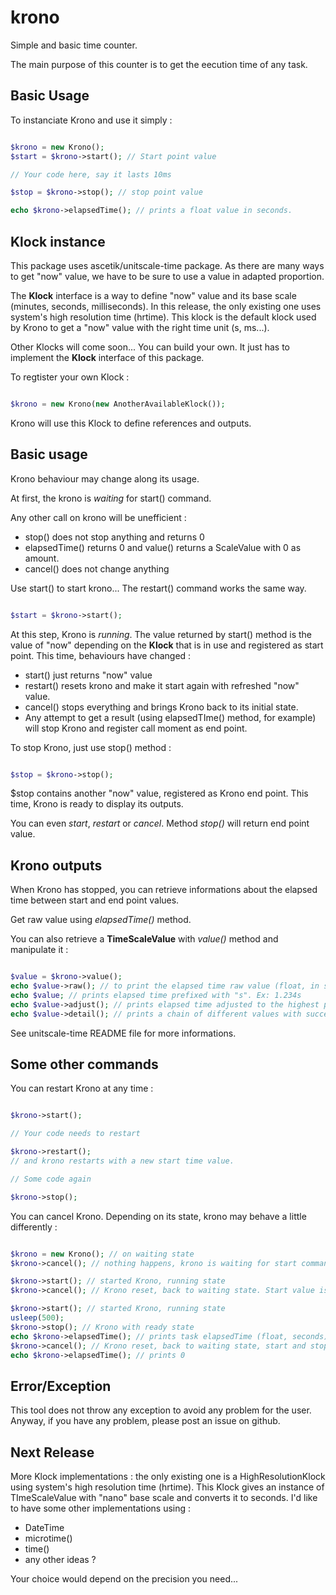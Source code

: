# krono

Simple and basic time counter.

The main purpose of this counter is to get the eecution time of any task.

## Basic Usage

To instanciate Krono and use it simply :

```php

$krono = new Krono();
$start = $krono->start(); // Start point value

// Your code here, say it lasts 10ms

$stop = $krono->stop(); // stop point value

echo $krono->elapsedTime(); // prints a float value in seconds.

```

## Klock instance

This package uses ascetik/unitscale-time package. As there are many ways to get "now" value, we have to be sure to use a value in adapted proportion.

The **Klock** interface is a way to define "now" value and its base scale (minutes, seconds, milliseconds).
In this release, the only existing one uses system's high resolution time (hrtime).
This klock is the default klock used by Krono to get a "now" value with the right time unit (s, ms...).

Other Klocks will come soon...
You can build your own. It just has to implement the **Klock** interface of this package.

To regtister your own Klock :

```php

$krono = new Krono(new AnotherAvailableKlock());

```

Krono will use this Klock to define references and outputs.

## Basic usage

Krono behaviour may change along its usage.

At first, the krono is _waiting_ for start() command.

Any other call on krono will be unefficient :

- stop() does not stop anything and returns 0
- elapsedTime() returns 0 and value() returns a ScaleValue with 0 as amount.
- cancel() does not change anything

Use start() to start krono... The restart() command works the same way.

```php

$start = $krono->start();

```

At this step, Krono is _running_.
The value returned by start() method is the value of "now" depending on the **Klock** that is in use and registered as start point.
This time, behaviours have changed :

- start() just returns "now" value
- restart() resets krono and make it start again with refreshed "now" value.
- cancel() stops everything and brings Krono back to its initial state.
- Any attempt to get a result (using elapsedTIme() method, for example) will stop Krono and register call moment as end point.

To stop Krono, just use stop() method :

```php

$stop = $krono->stop();

```

\$stop contains another "now" value, registered as Krono end point.
This time, Krono is ready to display its outputs.

You can even _start_, _restart_ or _cancel_.
Method *stop()* will return end point value.

## Krono outputs

When Krono has stopped, you can retrieve informations about the elapsed time between start and end point values.

Get raw value using _elapsedTime()_ method.

You can also retrieve a **TimeScaleValue** with *value()* method and manipulate it :

```php

$value = $krono->value();
echo $value->raw(); // to print the elapsed time raw value (float, in seconds).
echo $value; // prints elapsed time prefixed with "s". Ex: 1.234s
echo $value->adjust(); // prints elapsed time adjusted to the highest possiblie scale. Ex : 0.3s adjusted to 300ms
echo $value->detail(); // prints a chain of different values with succeding scales : Ex : 1.123456s giving 1s 234ms 560μs

```
See unitscale-time README file for more informations.


## Some other commands

You can restart Krono at any time :


```php

$krono->start();

// Your code needs to restart

$krono->restart();
// and krono restarts with a new start time value.

// Some code again

$krono->stop();

```

You can cancel Krono.
Depending on its state, krono may behave a little differently :

```php

$krono = new Krono(); // on waiting state
$krono->cancel(); // nothing happens, krono is waiting for start command.

$krono->start(); // started Krono, running state
$krono->cancel(); // Krono reset, back to waiting state. Start value is lost

$krono->start(); // started Krono, running state
usleep(500);
$krono->stop(); // Krono with ready state
echo $krono->elapsedTime(); // prints task elapsedTime (float, seconds)
$krono->cancel(); // Krono reset, back to waiting state, start and stop values are lost
echo $krono->elapsedTime(); // prints 0

```

## Error/Exception

This tool does not throw any exception to avoid any problem for the user.
Anyway, if you have any problem, please post an issue on github.

## Next Release

More Klock implementations : the only existing one is a HighResolutionKlock using system's high resolution time (hrtime). This Klock gives an instance of TImeScaleValue
with "nano" base scale and converts it to seconds.
I'd like to have some other implementations using :
- DateTime
- microtime()
- time()
- any other ideas ?

Your choice would depend on the precision you need...

